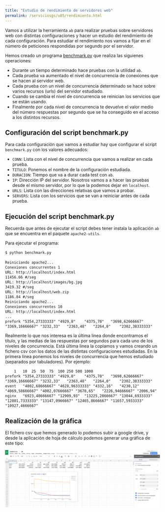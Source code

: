 ```yaml
---
title: "Estudio de rendimiento de servidores web"
permalink: /serviciosgs/u05/rendimiento.html
---
```


Vamos a utilizar la herramienta `ab` para realizar pruebas sobre servidores web con distintas configuraciones y hacer un estudio del rendimiento de cada configuración. Para estudiar el rendimiento nos vamos a fijar en el número de peticiones respondidas por segundo por el servidor.

Hemos creado un programa [benchmark.py](https://github.com/josedom24/serviciosgs_doc/blob/master/rendimiento/benchmark.py) que realiza las siguienes operaciones:

* Durante un tiempo determinado hace pruebas con la utilidad `ab`. 
* Cada prueba va aumentado el nivel de concurrencia de conexiones que se hacen al servidor web.
* Cada prueba con un nivel de concurrencia determinado se hace sobre varios recursos (urls) del servidor estudiado.
* Cuando se cambia el nivel de concurrencia se reinician los servicios que se están usando.
* Finalmente por cada nivel de concurrencia te devuelve el valor medio del número respuestas por segundo que se ha conseguido en el acceso a los distintos recursos.

## Configuración del script benchmark.py

Para cada configuración que vamos a estudiar hay que configurar el script `benchmark.py` con los valores adecuados:

* `CONN`: Lista con el nivel de concurrencia que vamos a realizar en cada prueba.
* `TITULO`: Ponemos el nombre de la configuración estudiada.
* `DURACION`: Tiempo que va a durar cada test con `ab`.
* `IP`: Dirección IP del servidor. Nosotros vamos a a
hacer las pruebas desde el mismo servidor, por lo que la podemos dejar en `localhost`.
* `URLS`: Lista con las direcciones relativas que vamos a probar.
* `SERVERS`: Lista con los servicios que se van a reiniciar antes de cada prueba.

## Ejecución del script benchmark.py

Recuerda que antes de ejecutar el script debes tener instala la aplicación `ab` que se encuentra en el paquete `apache2-utils`.

Para ejecutar el programa:

	$ python benchmark.py

	Reiniciando apache2...
	Conexiones concurrentes 1
	URL: http://localhost/index.html
	11456.66 #/seg
	URL: http://localhost/images/bg.jpg
	3419.32 #/seg
	URL: http://localhost/web.zip
	1186.84 #/seg
	Reiniciando apache2...
	Conexiones concurrentes 10
	URL: http://localhost/index.html
	...
	prefork	"5354,27333333"	"4929,8"	"4375,78"	"3698,62666667"	"3369,16666667"	"3232,33"	"2363,48"	"2264,0"	"2302,38333333"

Realmente lo que nos interesa es la última linea donde encontramos el título, y las medias de las respuestas por segundos para cada uno de los niveles de concurrencia. Está última linea la copiamos y vamos creando un fichero csv con los datos de las distintas configuraciones estudiadas. En la primera línea ponemos los niveles de concurrencia que hemos estudiado (separados por tabuladores). Por ejemplo:

		1	10	25	50	75	100	250	500	1000
	prefork	"5354,27333333"	"4929,8"	"4375,78"	"3698,62666667"	"3369,16666667"	"3232,33"	"2363,48"	"2264,0"	"2302,38333333"
	event	"4802,68666667"	"4628,96333333"	"4332,16"	"4230,12"	"4069,58666667"	"4002,07666667"	"3678,65"	"2226,94666667"	"2006,94"
	nginx	"6923,48666667"	"12909,93"	"13225,2866667"	"13044,6933333"	"12801,7333333"	"13147,0966667"	"12465,8666667"	"11657,5933333"	"10927,4666667"

## Realización de la gráfica

El fichero csv que hemos generado lo podemos subir a google drive, y desde la aplicación de hoja de cálculo podemos generar una gráfica de este tipo:

![estatica](img/estatica.png)